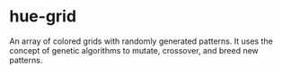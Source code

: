 # hue-grid
An array of colored grids with randomly generated patterns. It uses the concept of genetic algorithms to mutate, crossover, and breed new patterns.
